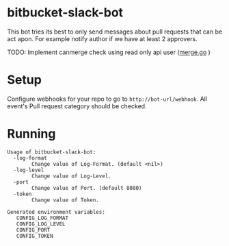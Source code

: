 # bitbucket-slack-bot

This bot tries its best to only send messages about pull requests that can be act apon.
For example notify author if we have at least 2 approvers. 

TODO:
Implement canmerge check using read only api user ([merge.go](models/merge.go) )

# Setup

Configure webhooks for your repo to go to `http://bot-url/webhook`. All event's Pull request category should be checked.

# Running

```
Usage of bitbucket-slack-bot:
  -log-format
    	Change value of Log-Format. (default <nil>)
  -log-level
    	Change value of Log-Level.
  -port
    	Change value of Port. (default 8080)
  -token
    	Change value of Token.

Generated environment variables:
   CONFIG_LOG_FORMAT
   CONFIG_LOG_LEVEL
   CONFIG_PORT
   CONFIG_TOKEN

```
